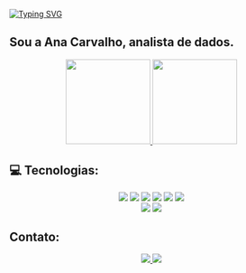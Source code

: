 [![Typing SVG](https://readme-typing-svg.herokuapp.com/?color=0E8AE6&size=35&center=true&vCenter=true&width=1000&lines=Oi,+seja+bem+vindo(a)+ao+meu+perfil!+:%29)](https://git.io/typing-svg)

## Sou a Ana Carvalho, analista de dados.

<div align="center">
  <a href="https://github.com/anapaulistagit">
    <img height="150em" src="https://github-readme-stats.vercel.app/api?username=AnaPaulistaGit&show_icons=true&theme=dracula&include_all_commits=true&count_private=true"/>
    <img height="150em" src="https://github-readme-stats.vercel.app/api/top-langs/?username=AnaPaulistaGit&layout=compact&langs_count=7&theme=dracula"/>
  </a>
</div>

## 💻 Tecnologias:

<div align="center">
  <img src="https://img.shields.io/badge/HTML5-E34F26?style=for-the-badge&logo=html5&logoColor=white"/>
  <img src="https://img.shields.io/badge/CSS3-1572B6?style=for-the-badge&logo=css3&logoColor=white"/>
  <img src="https://img.shields.io/badge/JavaScript-F7DF1E?style=for-the-badge&logo=javascript&logoColor=black"/>
  <img src="https://img.shields.io/badge/PL_SQL-0769AD?style=for-the-badge&logo=PL_SQL&logoColor=white"/>
  <img src="https://img.shields.io/badge/Oracle-ED8B00?style=for-the-badge&logo=oracle&logoColor=white"/>
  <img src="https://img.shields.io/badge/MySql-4479A1?style=for-the-badge&logo=mysql&logoColor=white"/>
  <br>
  <img src="https://img.shields.io/badge/Python-3776AB?style=for-the-badge&logo=python&logoColor=white"/>
  <img src="https://img.shields.io/badge/sqlite-003B57?style=for-the-badge&logo=sqlite&logoColor=white"/>
  
</div>

## Contato:

<div align="center">
  <a href="mailto:acarvalho.silva@gmail.com">
      <img class="mail" src="https://img.shields.io/badge/Gmail-D14836?style=for-the-badge&logo=gmail&logoColor=white"/>
  </a>
  <a href="https://www.linkedin.com/in/ana-carvalho-7b906b240/">
      <img src="https://img.shields.io/badge/LinkedIn-0077B5?style=for-the-badge&logo=linkedin&logoColor=white">
  </a> 
 
</div>


